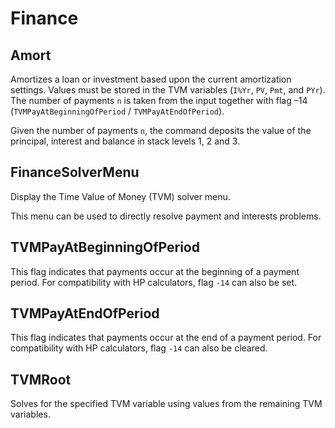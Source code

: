 # Finance

## Amort

Amortizes a loan or investment based upon the current amortization settings.
Values must be stored in the TVM variables (`I%Yr`, `PV`, `Pmt`, and `PYr`). The
number of payments `n` is taken from the input together with flag –14
(`TVMPayAtBeginningOfPeriod` / `TVMPayAtEndOfPeriod`).

Given the number of payments `n`, the command deposits the value of the
principal, interest and balance in stack levels 1, 2 and 3.


## FinanceSolverMenu

Display the Time Value of Money (TVM) solver menu.

This menu can be used to directly resolve payment and interests problems.

## TVMPayAtBeginningOfPeriod

This flag indicates that payments occur at the beginning of a payment period.
For compatibility with HP calculators, flag `-14` can also be set.


## TVMPayAtEndOfPeriod

This flag indicates that payments occur at the end of a payment period.
For compatibility with HP calculators, flag `-14` can also be cleared.

## TVMRoot

Solves for the specified TVM variable using values from the remaining TVM
variables.
